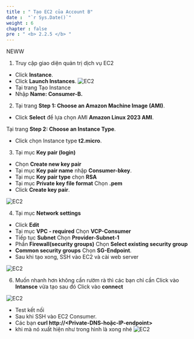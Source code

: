 ```yaml
---
title : " Tạo EC2 của Account B"
date :  "`r Sys.Date()`" 
weight : 6 
chapter : false
pre : " <b> 2.2.5 </b> "
---
```


NEWW

1. Truy cập giao diện quản trị dịch vụ EC2
  + Click **Instance**.
  + Click **Launch Instances**.
  ![EC2](/images/3.connect/35-ec2-1.png)
  + Tại trang Tạo Instance
  + Nhập **Name: Consumer-B.**

2. Tại trang **Step 1: Choose an Amazon Machine Image (AMI)**.
  + Click **Select** để lựa chọn AMI **Amazon Linux 2023 AMI**.
  
   Tại trang **Step 2: Choose an Instance Type**.
 + Click chọn Instance type **t2.micro**.
 

3. Tại mục **Key pair (login)**
  + Chọn **Create new key pair**
  + Tại mục **Key pair name** nhập **Consumer-bkey**.
  + Tại mục **Key pair type** chọn **RSA**
  + Tại mục **Private key file format** Chọn **.pem**
  + Click **Create key pair**.

![EC2](/images/3.connect/36-ec2-2.png)

4. Tại mục **Network settings** 
  + Click **Edit** 
  + Tại mục **VPC - required** Chọn **VCP-Consumer**
  + Tiếp tục **Subnet** Chọn **Provider-Subnet-1**
  + Phần **Firewall(security groups)** Chọn **Select existing security group**
  + **Common security groups** Chọn **SG-Endpoint**.
  + Sau khi tạo xong, SSH vào EC2 và cài web server
  
![EC2](/images/3.connect/37-ec2-3.png)

6. Muốn nhanh hơn không cần rườm rà thì các bạn chỉ cần Click vào **Intansce** vừa tạo sau đó Click vào **connect**


  
![EC2](/images/3.connect/40-connect-ec2b.png)

+ Test kết nối
+ Sau khi SSH vào EC2 Consumer.
+ Các bạn **curl http://<Private-DNS-hoặc-IP-endpoint>** 
+ khi mà nó xuất hiện như trong hình là xong nhé
![EC2](/images/3.connect/41-curl.png)


